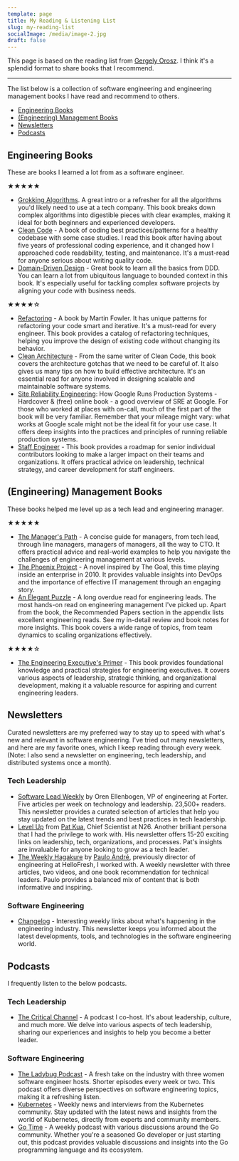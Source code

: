 ```yaml
---
template: page
title: My Reading & Listening List
slug: my-reading-list
socialImage: /media/image-2.jpg
draft: false
---
```


This page is based on the reading list from [Gergely Orosz](https://blog.pragmaticengineer.com/my-reading-list/). I think it's a splendid format to share books that I recommend.

- - -

The list below is a collection of software engineering and engineering management books I have read and recommend to others.

* [Engineering Books](#engineering-career-books)
* [(Engineering) Management Books](#engineering-management-books)
* [Newsletters](#newsletters)
* [Podcasts](#podcasts)

## Engineering Books

These are books I learned a lot from as a software engineer.

★★★★★

* [Grokking Algorithms](https://amzn.to/3pvir0o). A great intro or a refresher for all the algorithms you'd likely need to use at a tech company. This book breaks down complex algorithms into digestible pieces with clear examples, making it ideal for both beginners and experienced developers.
* [Clean Code](https://amzn.to/3f4tfO8) - A book of coding best practices/patterns for a healthy codebase with some case studies. I read this book after having about five years of professional coding experience, and it changed how I approached code readability, testing, and maintenance. It's a must-read for anyone serious about writing quality code.
* [Domain-Driven Design](https://amzn.to/32NQx63) - Great book to learn all the basics from DDD. You can learn a lot from ubiquitous language to bounded context in this book. It's especially useful for tackling complex software projects by aligning your code with business needs.

★★★★☆

* [Refactoring](https://amzn.to/3lDbNmG) - A book by Martin Fowler. It has unique patterns for refactoring your code smart and iterative. It's a must-read for every engineer. This book provides a catalog of refactoring techniques, helping you improve the design of existing code without changing its behavior.
* [Clean Architecture](https://amzn.to/3f4tfO8) - From the same writer of Clean Code, this book covers the architecture gotchas that we need to be careful of. It also gives us many tips on how to build effective architecture. It's an essential read for anyone involved in designing scalable and maintainable software systems.
* [Site Reliability Engineering](https://amzn.to/3kzDD1R): How Google Runs Production Systems - Hardcover & (free) online book - a good overview of SRE at Google. For those who worked at places with on-call, much of the first part of the book will be very familiar. Remember that your mileage might vary: what works at Google scale might not be the ideal fit for your use case. It offers deep insights into the practices and principles of running reliable production systems.
* [Staff Engineer](https://amzn.eu/d/cAtTpf3) - This book provides a roadmap for senior individual contributors looking to make a larger impact on their teams and organizations. It offers practical advice on leadership, technical strategy, and career development for staff engineers.

## (Engineering) Management Books

These books helped me level up as a tech lead and engineering manager.

★★★★★

* [The Manager's Path](https://amzn.to/3f0FnzM) - A concise guide for managers, from tech lead, through line managers, managers of managers, all the way to CTO. It offers practical advice and real-world examples to help you navigate the challenges of engineering management at various levels.
* [The Phoenix Project](https://amzn.to/3kyPsVU) - A novel inspired by The Goal, this time playing inside an enterprise in 2010. It provides valuable insights into DevOps and the importance of effective IT management through an engaging story.
* [An Elegant Puzzle](https://amzn.to/3kHB3Hb) - A long overdue read for engineering leads. The most hands-on read on engineering management I've picked up. Apart from the book, the Recommended Papers section in the appendix lists excellent engineering reads. See my in-detail review and book notes for more insights. This book covers a wide range of topics, from team dynamics to scaling organizations effectively.

★★★★☆

* [The Engineering Executive's Primer](https://amzn.eu/d/2ET5UiD) - This book provides foundational knowledge and practical strategies for engineering executives. It covers various aspects of leadership, strategic thinking, and organizational development, making it a valuable resource for aspiring and current engineering leaders.

## Newsletters

Curated newsletters are my preferred way to stay up to speed with what's new and relevant in software engineering. I've tried out many newsletters, and here are my favorite ones, which I keep reading through every week. (Note: I also send a newsletter on engineering, tech leadership, and distributed systems once a month).

### Tech Leadership

* [Software Lead Weekly](http://softwareleadweekly.com/) by Oren Ellenbogen, VP of engineering at Forter. Five articles per week on technology and leadership. 23,500+ readers. This newsletter provides a curated selection of articles that help you stay updated on the latest trends and best practices in tech leadership.
* [Level Up](http://levelup.patkua.com/) from [Pat Kua](https://twitter.com/patkua), Chief Scientist at N26. Another brilliant persona that I had the privilege to work with. His newsletter offers 15-20 exciting links on leadership, tech, organizations, and processes. Pat's insights are invaluable for anyone looking to grow as a tech leader.
* [The Weekly Hagakure](https://hagakure.substack.com/) by [Paulo André](https://twitter.com/prla), previously director of engineering at HelloFresh, I worked with. A weekly newsletter with three articles, two videos, and one book recommendation for technical leaders. Paulo provides a balanced mix of content that is both informative and inspiring.

### Software Engineering

* [Changelog](https://changelog.com/) - Interesting weekly links about what's happening in the engineering industry. This newsletter keeps you informed about the latest developments, tools, and technologies in the software engineering world.

## Podcasts

I frequently listen to the below podcasts.

### Tech Leadership

* [The Critical Channel](https://www.listennotes.com/podcasts/the-critical-channel-criticalchannelio-UIiaVfJRxrs/) - A podcast I co-host. It's about leadership, culture, and much more. We delve into various aspects of tech leadership, sharing our experiences and insights to help you become a better leader.

### Software Engineering

* [The Ladybug Podcast](https://www.listennotes.com/podcasts/ladybug-podcast-emma-wedekind-kelly-vaughn-swCn6DupJQe/) - A fresh take on the industry with three women software engineer hosts. Shorter episodes every week or two. This podcast offers diverse perspectives on software engineering topics, making it a refreshing listen.
* [Kubernetes](https://www.listennotes.com/podcasts/kubernetes-podcast-from-google-adam-glick-0hPZxnL7suS/) - Weekly news and interviews from the Kubernetes community. Stay updated with the latest news and insights from the world of Kubernetes, directly from experts and community members.
* [Go Time](https://www.listennotes.com/podcasts/go-time/defer-gotime-cC8RWfLohr3/) - A weekly podcast with various discussions around the Go community. Whether you're a seasoned Go developer or just starting out, this podcast provides valuable discussions and insights into the Go programming language and its ecosystem.

